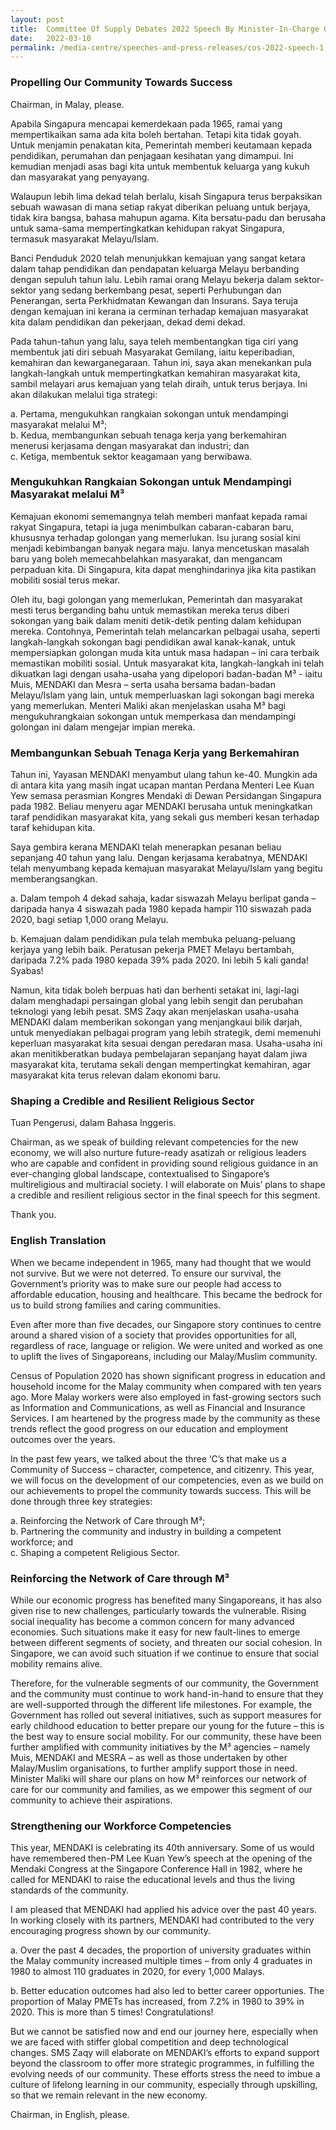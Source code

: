 ```yaml
---
layout: post
title:  Committee Of Supply Debates 2022 Speech By Minister-In-Charge Of Muslim Affairs, Minister For Social And Family Development, Second Minister For Health Masagos Zulkifli On 10 March 2022
date:   2022-03-10
permalink: /media-centre/speeches-and-press-releases/cos-2022-speech-1
---
```


### **Propelling Our Community Towards Success**

Chairman, in Malay, please.

Apabila Singapura mencapai kemerdekaan pada 1965, ramai yang mempertikaikan sama ada kita boleh bertahan. Tetapi kita tidak goyah. Untuk menjamin penakatan kita, Pemerintah memberi keutamaan kepada pendidikan, perumahan dan penjagaan kesihatan yang dimampui. Ini kemudian menjadi asas bagi kita untuk membentuk keluarga yang kukuh dan masyarakat yang penyayang. 

Walaupun lebih lima dekad telah berlalu, kisah Singapura terus berpaksikan sebuah wawasan di mana setiap rakyat diberikan peluang untuk berjaya, tidak kira bangsa, bahasa mahupun agama. Kita bersatu-padu dan berusaha untuk sama-sama mempertingkatkan kehidupan rakyat Singapura, termasuk masyarakat Melayu/Islam. 

Banci Penduduk 2020 telah menunjukkan kemajuan yang sangat ketara dalam tahap pendidikan dan pendapatan keluarga Melayu berbanding dengan sepuluh tahun lalu. Lebih ramai orang Melayu bekerja dalam sektor-sektor yang sedang berkembang pesat, seperti Perhubungan dan Penerangan, serta Perkhidmatan Kewangan dan Insurans. Saya teruja dengan kemajuan ini kerana ia cerminan terhadap kemajuan masyarakat kita dalam pendidikan dan pekerjaan, dekad demi dekad.

Pada tahun-tahun yang lalu,  saya teleh membentangkan tiga ciri yang membentuk jati diri sebuah Masyarakat Gemilang, iaitu keperibadian, kemahiran dan kewarganegaraan. Tahun ini, saya akan menekankan pula langkah-langkah untuk mempertingkatkan kemahiran masyarakat kita, sambil melayari arus kemajuan yang telah diraih, untuk terus berjaya. Ini akan dilakukan melalui tiga strategi: 
 
a.	Pertama, mengukuhkan rangkaian sokongan untuk mendampingi masyarakat melalui M³; <br>
b.	Kedua, membangunkan sebuah tenaga kerja yang berkemahiran menerusi kerjasama dengan masyarakat dan industri; dan <br>
c.	Ketiga, membentuk sektor keagamaan yang berwibawa. <br>

### **Mengukuhkan Rangkaian Sokongan untuk Mendampingi Masyarakat melalui M³**

Kemajuan ekonomi sememangnya telah memberi manfaat kepada ramai rakyat Singapura, tetapi ia juga menimbulkan cabaran-cabaran baru, khususnya terhadap golongan yang memerlukan. Isu jurang sosial kini menjadi kebimbangan banyak negara maju. Ianya mencetuskan masalah baru yang boleh memecahbelahkan masyarakat, dan mengancam perpaduan kita. Di Singapura, kita dapat menghindarinya jika kita pastikan mobiliti sosial terus mekar.   

Oleh itu, bagi golongan yang memerlukan, Pemerintah dan masyarakat mesti terus berganding bahu untuk memastikan mereka terus diberi sokongan yang baik dalam meniti detik-detik penting dalam kehidupan mereka. Contohnya, Pemerintah telah melancarkan pelbagai usaha, seperti langkah-langkah sokongan bagi pendidikan awal kanak-kanak, untuk mempersiapkan golongan muda kita untuk masa hadapan – ini cara terbaik memastikan mobiliti sosial. Untuk masyarakat kita, langkah-langkah ini telah dikuatkan lagi dengan usaha-usaha yang dipelopori badan-badan M³ - iaitu Muis, MENDAKI dan Mesra – serta usaha bersama badan-badan Melayu/Islam yang lain, untuk memperluaskan lagi sokongan bagi mereka yang memerlukan. Menteri Maliki akan menjelaskan usaha M³ bagi mengukuhrangkaian sokongan untuk memperkasa dan mendampingi golongan ini dalam mengejar impian mereka. 

### **Membangunkan Sebuah Tenaga Kerja yang Berkemahiran**

Tahun ini, Yayasan MENDAKI menyambut ulang tahun ke-40. Mungkin ada di antara kita yang masih ingat ucapan mantan Perdana Menteri Lee Kuan Yew semasa perasmian Kongres Mendaki di Dewan Persidangan Singapura pada 1982. Beliau menyeru agar MENDAKI berusaha untuk meningkatkan taraf pendidikan masyarakat kita, yang sekali gus memberi kesan terhadap taraf kehidupan kita. 

Saya gembira kerana MENDAKI telah menerapkan pesanan beliau sepanjang 40 tahun yang lalu. Dengan kerjasama kerabatnya, MENDAKI telah menyumbang kepada kemajuan masyarakat Melayu/Islam yang begitu memberangsangkan. 

a.	Dalam tempoh 4 dekad sahaja, kadar siswazah Melayu berlipat ganda – daripada hanya 4 siswazah pada 1980 kepada hampir 110 siswazah pada 2020, bagi setiap 1,000 orang Melayu. <br>

b.	Kemajuan dalam pendidikan pula telah membuka peluang-peluang kerjaya yang lebih baik. Peratusan pekerja PMET Melayu bertambah, daripada 7.2% pada 1980 kepada 39% pada 2020. Ini lebih 5 kali ganda! Syabas! <br>

Namun, kita tidak boleh berpuas hati dan berhenti setakat ini, lagi-lagi dalam menghadapi persaingan global yang lebih sengit dan perubahan teknologi yang lebih pesat. SMS Zaqy akan menjelaskan usaha-usaha MENDAKI dalam memberikan sokongan yang menjangkaui bilik darjah, untuk menyediakan pelbagai program yang lebih strategik, demi memenuhi keperluan masyarakat kita sesuai dengan peredaran masa. Usaha-usaha ini akan menitikberatkan budaya pembelajaran sepanjang hayat dalam jiwa masyarakat kita, terutama sekali dengan mempertingkat kemahiran, agar masyarakat kita terus relevan dalam ekonomi baru. 

### **Shaping a Credible and Resilient Religious Sector**

Tuan Pengerusi, dalam Bahasa Inggeris. 

Chairman, as we speak of building relevant competencies for the new economy, we will also nurture future-ready asatizah or religious leaders who are capable and confident in providing sound religious guidance in an ever-changing global landscape, contextualised to Singapore’s multireligious and multiracial society. I will elaborate on Muis’ plans to shape a credible and resilient religious sector in the final speech for this segment.   

Thank you.
 
### **English Translation**

When we became independent in 1965, many had thought that we would not survive. But we were not deterred. To ensure our survival, the Government’s priority was to make sure our people had access to affordable education, housing and healthcare. This became the bedrock for us to build strong families and caring communities. 

Even after more than five decades, our Singapore story continues to centre around a shared vision of a society that provides opportunities for all, regardless of race, language or religion. We were united and worked as one to uplift the lives of Singaporeans, including our Malay/Muslim community.

Census of Population 2020 has shown significant progress in education and household income for the Malay community when compared with ten years ago. More Malay workers were also employed in fast-growing sectors such as Information and Communications, as well as Financial and Insurance Services. I am heartened by the progress made by the community as these trends reflect the good progress on our education and employment outcomes over the years. 

In the past few years, we talked about the three ‘C’s that make us a Community of Success – character, competence, and citizenry. This year, we will focus on the development of our competencies, even as we build on our achievements to propel the community towards success. This will be done through three key strategies:
 
a.	Reinforcing the Network of Care through M³; <br>
b.	Partnering the community and industry in building a competent workforce; and <br>
c.	Shaping a competent Religious Sector. <br>

### **Reinforcing the Network of Care through M³**

While our economic progress has benefited many Singaporeans, it has also given rise to new challenges, particularly towards the vulnerable. Rising social inequality has become a common concern for many advanced economies. Such situations make it easy for new fault-lines to emerge between different segments of society, and threaten our social cohesion. In Singapore, we can avoid such situation if we continue to ensure that social mobility remains alive.  

Therefore, for the vulnerable segments of our community, the Government and the community must continue to work hand-in-hand to ensure that they are well-supported through the different life milestones. For example, the Government has rolled out several initiatives, such as support measures for early childhood education to better prepare our young for the future – this is the best way to ensure social mobility. For our community, these have been further amplified with community initiatives by the M³ agencies – namely Muis, MENDAKI and MESRA – as well as those undertaken by other Malay/Muslim organisations, to further amplify support those in need. Minister Maliki will share our plans on how M³ reinforces our network of care for our community and families, as we empower this segment of our community to achieve their aspirations. 

### **Strengthening our Workforce Competencies**

This year, MENDAKI is celebrating its 40th anniversary. Some of us would have remembered then-PM Lee Kuan Yew’s speech at the opening of the Mendaki Congress at the Singapore Conference Hall in 1982, where he called for MENDAKI to raise the educational levels and thus the living standards of the community. 

I am pleased that MENDAKI had applied his advice over the past 40 years. In working closely with its partners, MENDAKI had contributed to the very encouraging progress shown by our community.

a. Over the past 4 decades, the proportion of university graduates within the Malay community increased multiple times – from only 4 graduates in 1980 to almost 110 graduates in 2020, for every 1,000 Malays. <br>

b.	Better education outcomes had also led to better career opportunies. The proportion of Malay PMETs has increased, from 7.2% in 1980 to 39% in 2020. This is more than 5 times! Congratulations! <br>

But we cannot be satisfied now and end our journey here, especially when we are faced with stiffer global competition and deep technological changes. SMS Zaqy will elaborate on MENDAKI’s efforts to expand support beyond the classroom to offer more strategic programmes, in fulfilling the evolving needs of our community. These efforts stress the need to imbue a culture of lifelong learning in our community, especially through upskilling, so that we remain relevant in the new economy. 

Chairman, in English, please.


